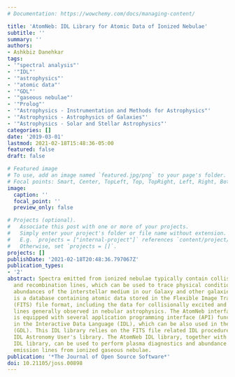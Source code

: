 ```yaml
---
# Documentation: https://wowchemy.com/docs/managing-content/

title: 'AtomNeb: IDL Library for Atomic Data of Ionized Nebulae'
subtitle: ''
summary: ''
authors:
- Ashkbiz Danehkar
tags:
- '"spectral analysis"'
- '"IDL"'
- '"astrophysics"'
- '"atomic data"'
- '"GDL"'
- '"gaseous nebulae"'
- '"Prolog"'
- '"Astrophysics - Instrumentation and Methods for Astrophysics"'
- '"Astrophysics - Astrophysics of Galaxies"'
- '"Astrophysics - Solar and Stellar Astrophysics"'
categories: []
date: '2019-03-01'
lastmod: 2021-02-18T15:48:36-05:00
featured: false
draft: false

# Featured image
# To use, add an image named `featured.jpg/png` to your page's folder.
# Focal points: Smart, Center, TopLeft, Top, TopRight, Left, Right, BottomLeft, Bottom, BottomRight.
image:
  caption: ''
  focal_point: ''
  preview_only: false

# Projects (optional).
#   Associate this post with one or more of your projects.
#   Simply enter your project's folder or file name without extension.
#   E.g. `projects = ["internal-project"]` references `content/project/deep-learning/index.md`.
#   Otherwise, set `projects = []`.
projects: []
publishDate: '2021-02-18T20:48:36.797067Z'
publication_types:
- '2'
abstract: Spectra emitted from ionized nebulae typically contain collisionally excited
  and recombination lines, which can be used to trace physical conditions and chemical
  abundances of the interstellar medium in our Galaxy and other galaxies. ``AtomNeb''
  is a database containing atomic data stored in the Flexible Image Transport System
  (FITS) file format, including the data for collisionally excited and recombination
  lines generally observed in nebular astrophysics. The AtomNeb interface library
  is equipped with several application programming interface (API) functions developed
  in the Interactive Data Language (IDL), which can be also used in the GNU Data Language
  (GDL). This IDL library relies on the FITS file related IDL procedures from the
  IDL Astronomy User's library. The AtomNeb IDL library, together with the ``proEQUIB''
  IDL library, can be used to perform plasma diagnostics and abundance analysis of
  emission lines from ionized gaseous nebulae.
publication: '*The Journal of Open Source Software*'
doi: 10.21105/joss.00898
---
```

